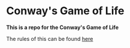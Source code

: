 # Conway's Game of Life

**This is a repo for the Conway's Game of Life**

The rules of this can be found [here](https://en.wikipedia.org/wiki/Conway%27s_Game_of_Life)

